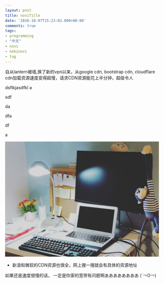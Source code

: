 ```yaml
---
layout: post
title: noviTitle
date: '2016-10-07T15:23:02.000+00:00'
comments: true
tags:
- programming
- "中文"
- novi
- nekinovi
- tag
---
```



自从lantern被墙,换了新的vpn以来，从google cdn, bootstrap cdn, cloudflare cdn加载资源速度变得超慢，请求CDN资源能花上半分钟，超级令人

dsflkjasdfkl a

sdf

da

dfa

df

a

![](/img/remote_working.jpg)

* 新浪和微软的CDN资源也很全，网上搜一搜就会有具体的资源地址

如果还是速度很慢的话，
一定是你家的宽带有问题啊ああああああああ (´￢O￢)

